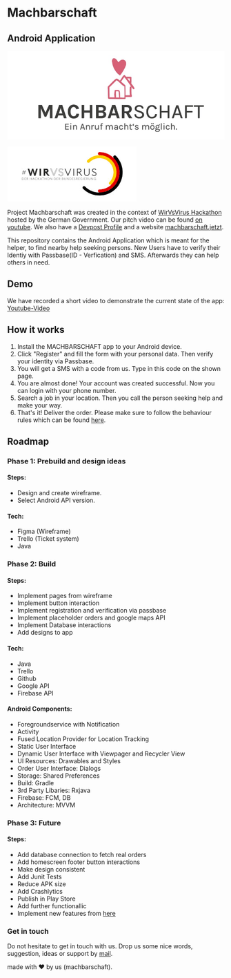 # Machbarschaft
## Android Application

![Machbarschaft Logo](images/logo.jpeg)

![WirVsVirus Hackathon Logo](images/wirvsvirus_logo.jpg)

Project Machbarschaft was created in the context of [WirVsVirus Hackathon](https://wirvsvirushackathon.org/) hosted by the German Government. Our pitch video can be found [on youtube](https://www.youtube.com/watch?v=8YJ0I0dMmWg). We also have a [Devpost Profile](https://devpost.com/software/einanrufhilft) and a website [machbarschaft.jetzt](https://machbarschaft.jetzt/).

This repository contains the Android Application which is meant for the helper, to find nearby help seeking persons. New Users have to verify their Identiy with Passbase(ID - Verfication) and SMS. Afterwards they can help others in need. 
## Demo

We have recorded a short video to demonstrate the current state of the app: [Youtube-Video](https://www.youtube.com/watch?v=fREWWjGuxm4)

## How it works

1. Install the MACHBARSCHAFT app to your Android device.
2. Click "Register" and fill the form with your personal data. Then verify your identity via Passbase.
3. You will get a SMS with a code from us. Type in this code on the shown page.
4. You are almost done! Your account was created successful. Now you can login with your phone number.
5. Search a job in your location. Then you call the person seeking help and make your way.
6. That's it! Deliver the order. Please make sure to follow the behaviour rules which can be found [here](https://github.com/machbarschaft/machbarschaft/blob/master/Verhaltensempfehlungen_für_MACHBAR_EINKAUF.pdf).

## Roadmap
### Phase 1: Prebuild and design ideas
#### Steps:
* Design and create wireframe.
* Select Android API version.

#### Tech:
* Figma (Wireframe)
* Trello (Ticket system)
* Java


### Phase 2: Build
#### Steps:
* Implement pages from wireframe
* Implement button interaction
* Implement registration and verification via passbase
* Implement placeholder orders and google maps API
* Implement Database interactions 
* Add designs to app

#### Tech:
* Java
* Trello 
* Github
* Google API
* Firebase API

#### Android Components:
* Foregroundservice with Notification 
* Activity
* Fused Location Provider for Location Tracking
* Static User Interface 
* Dynamic User Interface with Viewpager and Recycler View
* UI Resources: Drawables and Styles 
* Order User Interface: Dialogs 
* Storage: Shared Preferences 
* Build: Gradle
* 3rd Party Libaries: Rxjava
* Firebase: FCM, DB
* Architecture: MVVM 

### Phase 3: Future
#### Steps:
* Add database connection to fetch real orders
* Add homescreen footer button interactions
* Make design consistent 
* Add Junit Tests 
* Reduce APK size 
* Add Crashlytics 
* Publish in Play Store 
* Add further functionallic
* Implement new features from [here](https://github.com/machbarschaft/machbarschaft)

### Get in touch
Do not hesitate to get in touch with us. Drop us some nice words, suggestion, ideas or support by <a href="mailto:hallo@machbarschaft.jetzt?subject=hi">mail</a>. 

made with ❤ by us (machbarschaft).

